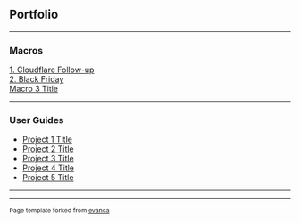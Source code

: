 ## Portfolio

---

### Macros

[1. Cloudflare Follow-up](/macros1)<br>
[2. Black Friday](/macros2)<br>
[Macro 3 Title](http://example.com/)<br>

---

### User Guides

- [Project 1 Title](http://example.com/)
- [Project 2 Title](http://example.com/)
- [Project 3 Title](http://example.com/)
- [Project 4 Title](http://example.com/)
- [Project 5 Title](http://example.com/)

---




---
<p style="font-size:11px">Page template forked from <a href="https://github.com/evanca/quick-portfolio">evanca</a></p>
<!-- Remove above link if you don't want to attibute -->
